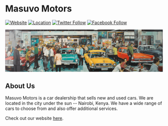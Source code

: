 # Masuvo Motors
[![Website](https://img.shields.io/website?label=masuvomotors.com&style=for-the-badge&url=https%3A%2F%2Fmasuvomotors.com)](https://masuvomotors.com/)
[![Location](https://img.shields.io/badge/Location-Nairobi%2C%20KE🇰🇪-8FCB9B?style=for-the-badge)](https://masuvomotors.com/)
[![Twitter Follow](https://img.shields.io/badge/Twitter-Follow%20Us-1DA1F2?style=for-the-badge&logo=twitter)](https://twitter.com/MasuvoM)
[![Facebook Follow](https://img.shields.io/badge/Facebook-Follow%20Us-3b5998?style=for-the-badge&logo=facebook)](https://www.facebook.com/Masuvomotorske)


![Cover Photo](https://raw.githubusercontent.com/masuvomotors/.github/main/profile/masuvo_cover.png?token=GHSAT0AAAAAAB6HWYSKDWDRTTJEQIKNRU2GZB6VE3A)

## About Us
Masuvo Motors is a car dealership that sells new and used cars. We are located in the city under the sun -- Nairobi, Kenya. We have a wide range of cars to choose from and also offer additional services. 

Check out our website [here](https://masuvomotors.com/).
